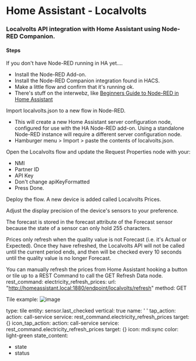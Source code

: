 # Home Assistant - Localvolts
### Localvolts API integration with Home Assistant using Node-RED Companion.

#### Steps
If you don't have Node-RED running in HA yet....

-   Install the Node-RED Add-on.
-   Install the Node-RED Companion integration found in HACS.
-   Make a little flow and confirm that it's running ok.
-   There's stuff on the interwebz, like [Beginners Guide to Node-RED in Home Assistant](https://www.youtube.com/watch?v=KXcwUdDqXXo&t=1403s)

Import localvolts.json to a new flow in Node-RED.

-   This will create a new Home Assistant server configuration node, configured for use with the HA Node-RED add-on.  Using a standalone Node-RED instance will require a different server configuration node.
-   Hamburger menu > Import > paste the contents of localvolts.json.

Open the Localvolts flow and update the Request Properties node with your:

-   NMI
-   Partner ID
-   API Key
-   Don't change apiKeyFormatted
-   Press Done.

Deploy the flow.  A new device is added called Localvolts Prices.

Adjust the display precision of the device's sensors to your preference.


The forecast is stored in the forecast attribute of the Forecast sensor because the state of a sensor can only hold 255 characters.

Prices only refresh when the quality value is not Forecast (i.e. it's Actual or Expected).  Once they have refreshed, the Localvolts API will not be called until the current period ends, and then will be checked every 10 seconds until the quality value is no longer Forecast. 

You can manually refresh the prices from Home Assistant hooking a button or tile up to a REST Command to call the GET Refresh Data node.
rest_command:
  electricity_refresh_prices:
    url: "http://homeassistant.local:1880/endpoint/localvolts/refresh"
    method: GET

Tile example:
![image](https://github.com/melvanderwal/HA-Localvolts/assets/25993713/0440b2e0-bd03-4f22-81c0-055cfb96dee3)


type: tile
entity: sensor.last_checked
vertical: true
name: ' '
tap_action:
  action: call-service
  service: rest_command.electricity_refresh_prices
  target: {}
icon_tap_action:
  action: call-service
  service: rest_command.electricity_refresh_prices
  target: {}
icon: mdi:sync
color: light-green
state_content:
  - state
  - status
